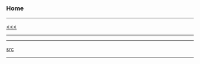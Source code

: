 
### Home

---

[<<<](https://github.com/ttltrk/ELSE/blob/master/SHELL/BUM/BUM.MD)

---

---

[src](https://www.tutorialspoint.com/unix/index.htm)

---
